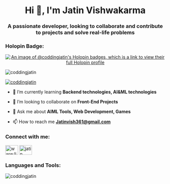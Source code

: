 <h1 align="center">Hi 👋, I'm Jatin Vishwakarma</h1>
<h3 align="center">A passionate developer, looking to collaborate and contribute to projects and solve real-life problems</h3>
<h3 align="left">Holopin Badge:</h3>
<p align="center">
<a href="https://holopin.io/@coddingjatin">
  <img src="https://holopin.me/coddingjatin" alt="An image of @coddingjatin's Holopin badges, which is a link to view their full Holopin profile">
</a>
<p align="left"> <img src="https://komarev.com/ghpvc/?username=coddingjatin&label=Profile%20views&color=0e75b6&style=flat" alt="coddingjatin" /> </p>

<p align="left"> <a href="https://github.com/ryo-ma/github-profile-trophy"><img src="https://github-profile-trophy.vercel.app/?username=coddingjatin" alt="coddingjatin" /></a> </p>

- 🌱 I’m currently learning **Backend technologies, AI&ML technologies**

- 👯 I’m looking to collaborate on **Front-End Projects**

- 💬 Ask me about **AIML Tools, Web Development, Games**

- 📫 How to reach me **Jatinvish361@gmail.com**

<h3 align="left">Connect with me:</h3>
<p align="left">
<a href="https://linkedin.com/in/www.linkedin.com/in/jatinvishwakarma-563914246" target="blank"><img align="center" src="https://raw.githubusercontent.com/rahuldkjain/github-profile-readme-generator/master/src/images/icons/Social/linked-in-alt.svg" alt="www.linkedin.com/in/jatinvishwakarma-563914246" height="30" width="40" /></a>
<a href="https://www.youtube.com/c/jatin vishwakarma" target="blank"><img align="center" src="https://raw.githubusercontent.com/rahuldkjain/github-profile-readme-generator/master/src/images/icons/Social/youtube.svg" alt="jatin vishwakarma" height="30" width="40" /></a>
</p>

<h3 align="left">Languages and Tools:</h3>
<p align="left"> 
<!-- Your Language and Tools Section -->
</p>

<p><img align="center" src="https://github-readme-stats.vercel.app/api/top-langs?username=coddingjatin&show_icons=true&locale=en&layout=compact" alt="coddingjatin" /></p>

</p>
